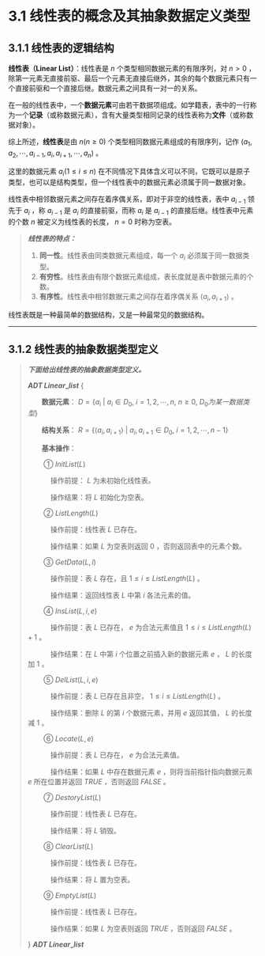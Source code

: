 # 3.1 线性表的概念及其抽象数据定义类型

## 3.1.1 线性表的逻辑结构

**线性表（Linear List）**：线性表是 $n$ 个类型相同数据元素的有限序列，对 $n>0$ ，除第一元素无直接前驱、最后一个元素无直接后继外，其余的每个数据元素只有一个直接前驱和一个直接后继。数据元素之间具有一对一的关系。

在一般的线性表中，一个**数据元素**可由若干数据项组成。如学籍表，表中的一行称为一个**记录**（或称数据元素），含有大量类型相同记录的线性表称为**文件**（或称数据对象）。

综上所述，**线性表**是由 $n(n≥0)$ 个类型相同数据元素组成的有限序列，记作 $(a_1, a_2, \cdots , a_{i-1}, a_i, a_{i+1}, \cdots , a_n)$ 。

这里的数据元素 $a_i (1 ≤ i ≤ n)$ 在不同情况下具体含义可以不同，它既可以是原子类型，也可以是结构类型，但一个线性表中的数据元素必须属于同一数据对象。

线性表中相邻数据元素之间存在着序偶关系，即对于非空的线性表，表中 $a_{i-1}$ 领先于 $a_i$ ，称 $a_{i-1}$ 是 $a_i$ 的直接前驱，而称 $a_i$ 是 $a_{i-1}$ 的直接后继。线性表中元素的个数 $n$ 被定义为线性表的长度， $n=0$ 时称为空表。

> ***线性表的特点：***
> 1. **同一性**。线性表由同类数据元素组成，每一个 $a_i$ 必须属于同一数据类型。
> 2. **有穷性**。线性表由有限个数据元素组成，表长度就是表中数据元素的个数。
> 3. **有序性**。线性表中相邻数据元素之间存在着序偶关系 $\langle a_i,a_{i+1} \rangle$ 。

线性表既是一种最简单的数据结构，又是一种最常见的数据结构。


---


## 3.1.2 线性表的抽象数据类型定义

> ***下面给出线性表的抽象数据类型定义。***
>
> **$ADT\ Linear\_list$** {
>
> &ensp;&ensp;&ensp;&ensp;**数据元素**： $D=\{ a_i\ |\ a_i ∈ D_0,\ i = 1, 2, \cdots , n,\ n ≥ 0,\ D_0 为某一数据类型 \}$
>
> &ensp;&ensp;&ensp;&ensp;**结构关系**： $R=\{ \langle a_i, a_{i+1} \rangle \ |\ a_i, a_{i+1} ∈ D_0,\ i = 1, 2, \cdots , n-1 \}$
>
> &ensp;&ensp;&ensp;&ensp;**基本操作**：
>
> &ensp;&ensp;&ensp;&ensp; ① $InitList(L)$
>
> &ensp;&ensp;&ensp;&ensp;&ensp;&ensp; 操作前提： $L$ 为未初始化线性表。
>
> &ensp;&ensp;&ensp;&ensp;&ensp;&ensp; 操作结果：将 $L$ 初始化为空表。
>
> &ensp;&ensp;&ensp;&ensp; ② $ListLength(L)$
>
> &ensp;&ensp;&ensp;&ensp;&ensp;&ensp; 操作前提：线性表 $L$ 已存在。
>
> &ensp;&ensp;&ensp;&ensp;&ensp;&ensp; 操作结果：如果 $L$ 为空表则返回 $0$ ，否则返回表中的元素个数。
>
> &ensp;&ensp;&ensp;&ensp; ③ $GetData(L, i)$
>
> &ensp;&ensp;&ensp;&ensp;&ensp;&ensp; 操作前提：表 $L$ 存在，且 $1 ≤ i ≤ ListLength(L)$ 。
>
> &ensp;&ensp;&ensp;&ensp;&ensp;&ensp; 操作结果：返回线性表  $L$ 中第 $i$ 各法元素的值。
>
> &ensp;&ensp;&ensp;&ensp; ④ $InsList(L, i, e)$
>
> &ensp;&ensp;&ensp;&ensp;&ensp;&ensp; 操作前提：表 $L$ 已存在， $e$ 为合法元素值且 $1 ≤ i ≤ ListLength(L)+1$ 。
>
> &ensp;&ensp;&ensp;&ensp;&ensp;&ensp; 操作结果：在 $L$ 中第  $i$ 个位置之前插入新的数据元素 $e$ ， $L$ 的长度加 $1$ 。
>
> &ensp;&ensp;&ensp;&ensp; ⑤ $DelList(L, i, e)$
>
> &ensp;&ensp;&ensp;&ensp;&ensp;&ensp; 操作前提：表 $L$ 已存在且非空， $1 ≤ i ≤ ListLength(L)$ 。
>
> &ensp;&ensp;&ensp;&ensp;&ensp;&ensp; 操作结果：删除 $L$ 的第 $i$ 个数据元素，并用 $e$ 返回其值， $L$ 的长度减 $1$ 。
>
> &ensp;&ensp;&ensp;&ensp; ⑥ $Locate(L, e)$
>
> &ensp;&ensp;&ensp;&ensp;&ensp;&ensp; 操作前提：表 $L$ 已存在， $e$ 为合法元素值。
>
> &ensp;&ensp;&ensp;&ensp;&ensp;&ensp; 操作结果：如果 $L$ 中存在数据元素 $e$ ，则将当前指针指向数据元素 $e$ 所在位置并返回 $TRUE$ ，否则返回 $FALSE$ 。
>
> &ensp;&ensp;&ensp;&ensp; ⑦ $DestoryList(L)$
>
> &ensp;&ensp;&ensp;&ensp;&ensp;&ensp; 操作前提：线性表 $L$ 已存在。
>
> &ensp;&ensp;&ensp;&ensp;&ensp;&ensp; 操作结果：将 $L$ 销毁。
>
> &ensp;&ensp;&ensp;&ensp; ⑧ $ClearList(L)$
>
> &ensp;&ensp;&ensp;&ensp;&ensp;&ensp; 操作前提：线性表 $L$ 已存在。
>
> &ensp;&ensp;&ensp;&ensp;&ensp;&ensp; 操作结果：将 $L$ 置为空表。
>
> &ensp;&ensp;&ensp;&ensp; ⑨ $EmptyList(L)$
>
> &ensp;&ensp;&ensp;&ensp;&ensp;&ensp; 操作前提：线性表 $L$ 已存在。
>
> &ensp;&ensp;&ensp;&ensp;&ensp;&ensp; 操作结果：如果 $L$ 为空表则返回 $TRUE$ ，否则返回 $FALSE$ 。
>
> } **$ADT\ Linear\_list$**
